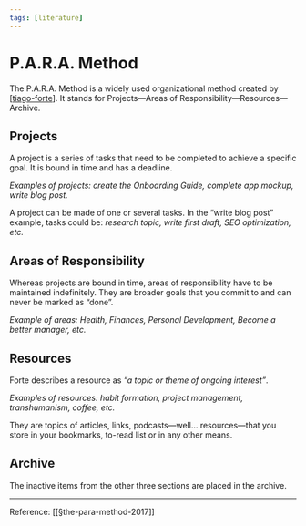 ```yaml
---
tags: [literature]
---
```


# P.A.R.A. Method

The P.A.R.A. Method is a widely used organizational method created by [[tiago-forte]]. It stands for Projects—Areas of Responsibility—Resources—Archive.

## Projects

A project is a series of tasks that need to be completed to achieve a specific goal. It is bound in time and has a deadline.

*Examples of projects: create the Onboarding Guide, complete app mockup, write blog post.*

A project can be made of one or several tasks. In the “write blog post” example, tasks could be: *research topic, write first draft, SEO optimization, etc.*

## Areas of Responsibility

Whereas projects are bound in time, areas of responsibility have to be maintained indefinitely. They are broader goals that you commit to and can never be marked as “done”.

*Example of areas: Health, Finances, Personal Development, Become a better manager, etc.*

## Resources

Forte describes a resource as *“a topic or theme of ongoing interest”*.

*Examples of resources: habit formation, project management, transhumanism, coffee, etc.*

They are topics of articles, links, podcasts—well… resources—that you store in your bookmarks, to-read list or in any other means.

## Archive

The inactive items from the other three sections are placed in the archive.

---
Reference: [[§the-para-method-2017]]

[//begin]: # "Autogenerated link references for markdown compatibility"
[tiago-forte]: ../6-people/tiago-forte "Tiago Forte"
[the-para-method-2017]: ../1-reference/the-para-method-2017 "The PARA Method (2017)"
[//end]: # "Autogenerated link references"